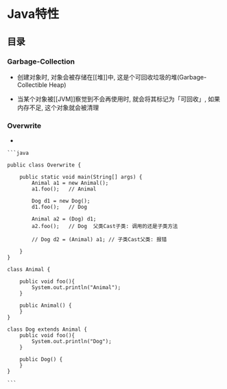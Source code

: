 # Java特性

## 目录

### Garbage-Collection

*   创建对象时, 对象会被存储在\[\[堆]]中, 这是个可回收垃圾的堆(Garbage-Collectible Heap)

*   当某个对象被\[\[JVM]]察觉到不会再使用时, 就会将其标记为「可回收」, 如果内存不足, 这个对象就会被清理

### Overwrite

*

<!---->

    ```java

<!---->

    public class Overwrite {

        public static void main(String[] args) {
            Animal a1 = new Animal();
            a1.foo();   // Animal

            Dog d1 = new Dog();
            d1.foo();   // Dog

            Animal a2 = (Dog) d1;
            a2.foo();   // Dog  父类Cast子类: 调用的还是子类方法

            // Dog d2 = (Animal) a1; // 子类Cast父类: 报错

        }
    }

    class Animal {

        public void foo(){
            System.out.println("Animal");
        }

        public Animal() {
        }
    }

    class Dog extends Animal {
        public void foo(){
            System.out.println("Dog");
        }

        public Dog() {
        }
    }

    ```
